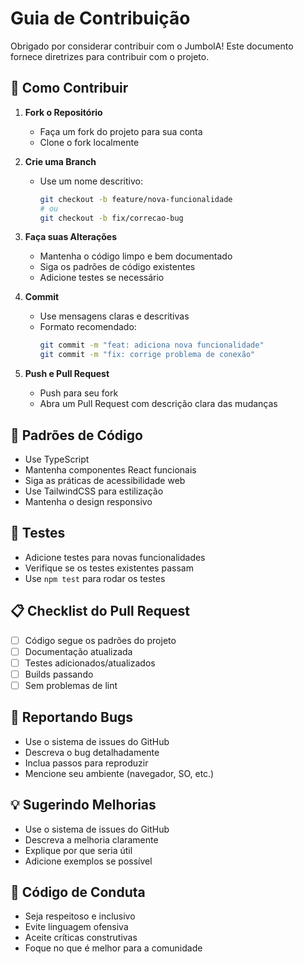 # Guia de Contribuição

Obrigado por considerar contribuir com o JumboIA! Este documento fornece diretrizes para contribuir com o projeto.

## 🌟 Como Contribuir

1. **Fork o Repositório**
   - Faça um fork do projeto para sua conta
   - Clone o fork localmente

2. **Crie uma Branch**
   - Use um nome descritivo:
     ```bash
     git checkout -b feature/nova-funcionalidade
     # ou
     git checkout -b fix/correcao-bug
     ```

3. **Faça suas Alterações**
   - Mantenha o código limpo e bem documentado
   - Siga os padrões de código existentes
   - Adicione testes se necessário

4. **Commit**
   - Use mensagens claras e descritivas
   - Formato recomendado:
     ```bash
     git commit -m "feat: adiciona nova funcionalidade"
     git commit -m "fix: corrige problema de conexão"
     ```

5. **Push e Pull Request**
   - Push para seu fork
   - Abra um Pull Request com descrição clara das mudanças

## 📝 Padrões de Código

- Use TypeScript
- Mantenha componentes React funcionais
- Siga as práticas de acessibilidade web
- Use TailwindCSS para estilização
- Mantenha o design responsivo

## 🧪 Testes

- Adicione testes para novas funcionalidades
- Verifique se os testes existentes passam
- Use `npm test` para rodar os testes

## 📋 Checklist do Pull Request

- [ ] Código segue os padrões do projeto
- [ ] Documentação atualizada
- [ ] Testes adicionados/atualizados
- [ ] Builds passando
- [ ] Sem problemas de lint

## 🐛 Reportando Bugs

- Use o sistema de issues do GitHub
- Descreva o bug detalhadamente
- Inclua passos para reproduzir
- Mencione seu ambiente (navegador, SO, etc.)

## 💡 Sugerindo Melhorias

- Use o sistema de issues do GitHub
- Descreva a melhoria claramente
- Explique por que seria útil
- Adicione exemplos se possível

## 📜 Código de Conduta

- Seja respeitoso e inclusivo
- Evite linguagem ofensiva
- Aceite críticas construtivas
- Foque no que é melhor para a comunidade 